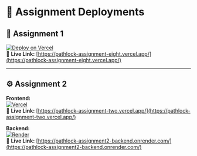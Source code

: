 # 🚀 Assignment Deployments  

## 🧩 Assignment 1  
[![Deploy on Vercel](https://img.shields.io/badge/Deployed%20on-Vercel-black?logo=vercel)](https://pathlock-assignment-eight.vercel.app/)  
🔗 **Live Link:** [https://pathlock-assignment-eight.vercel.app/](https://pathlock-assignment-eight.vercel.app/)

---

## ⚙️ Assignment 2  
**Frontend:**  
[![Vercel](https://img.shields.io/badge/Frontend-Vercel-black?logo=vercel)](https://pathlock-assignment-two.vercel.app/)  
🔗 **Live Link:** [https://pathlock-assignment-two.vercel.app/](https://pathlock-assignment-two.vercel.app/)

**Backend:**  
[![Render](https://img.shields.io/badge/Backend-Render-blue?logo=render)](https://pathlock-assignment2-backend.onrender.com/)  
🔗 **Live Link:** [https://pathlock-assignment2-backend.onrender.com/](https://pathlock-assignment2-backend.onrender.com/)
